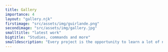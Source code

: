 ```yaml
---
title: Gallery
importance: 4
layout: "gallery.njk"
firstimage: "src/assets/img/guirlande.png"
secondimage: "src/assets/img/gallery.jpg"
smalltitle: "latest work"
bigtitle: "Studies, commands and more"
smalldescription: "Every project is the opportunity to learn a lot of new things. Here's a variety of projects I worked on."
---
```

